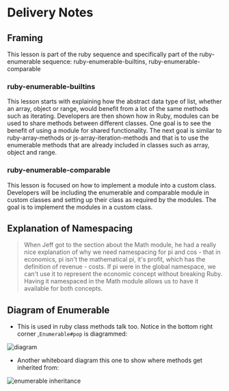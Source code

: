 # Delivery Notes

## Framing

This lesson is part of the ruby sequence and specifically part of the
ruby-enumerable sequence: ruby-enumerable-builtins, ruby-enumerable-comparable

### ruby-enumerable-builtins

This lesson starts with explaining how the abstract data type of list, whether
an array, object or range, would benefit from a lot of the same methods such as
iterating. Developers are then shown how in Ruby, modules can be used to share
methods between different classes. One goal is to see the benefit of using a
module for shared functionality. The next goal is similar to ruby-array-methods
or js-array-iteration-methods and that is to use the enumerable methods that are
already included in classes such as array, object and range.

### ruby-enumerable-comparable

This lesson is focused on how to implement a module into a custom class.
Developers will be including the enumerable and comparable module in custom
classes and setting up their class as required by the modules. The goal is to
implement the modules in a custom class.

## Explanation of Namespacing

> When Jeff got to the section about the Math module, he had a really nice
explanation of why we need namespacing for pi and cos - that in economics, pi
isn't the mathematical pi, it's profit, which has the definition of revenue -
costs. If pi were in the global namespace, we can't use it to represent the
economic concept without breaking Ruby. Having it namespaced in the Math module
allows us to have it available for both concepts.

## Diagram of Enumerable

- This is used in ruby class methods talk too. Notice in the bottom right corner
  ,`Enumerable#pop` is diagrammed:

 ![diagram](https://git.generalassemb.ly/storage/user/4584/files/d7c18894-2649-11e7-91f7-e9ca59b08d52)

- Another whiteboard diagram this one to show where methods get inherited from:

 ![enumerable inheritance](https://git.generalassemb.ly/storage/user/3667/files/d7e4fb94-2649-11e7-9326-b529ca1dbd03)
